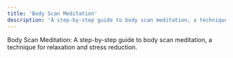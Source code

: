 ```yaml
---
title: 'Body Scan Meditation'
description: 'A step-by-step guide to body scan meditation, a technique for relaxation and stress reduction.'
---
```




Body Scan Meditation: A step-by-step guide to body scan meditation, a technique for relaxation and stress reduction.
